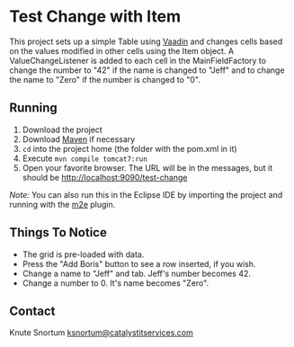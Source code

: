 Test Change with Item
=====================

This project sets up a simple Table using [Vaadin](vaadin.com) and changes cells based on the values modified in other cells using the Item object.  A ValueChangeListener is added to each cell in the MainFieldFactory to change the number to "42" if the name is changed to "Jeff" and to change the name to "Zero" if the number is changed to "0".

Running
-------

1. Download the project
2. Download [Maven](http://maven.apache.org/download.html) if necessary
3. `cd` into the project home (the folder with the pom.xml in it)
4. Execute `mvn compile tomcat7:run`
5. Open your favorite browser.  The URL will be in the messages, but it should be [http://localhost:9090/test-change](http://localhost:9090/test-change)

_Note:_ You can also run this in the Eclipse IDE by importing the project and running with the [m2e](http://www.eclipse.org/m2e/download/) plugin.

Things To Notice
----------------

* The grid is pre-loaded with data.
* Press the "Add Boris" button to see a row inserted, if you wish.
* Change a name to "Jeff" and tab.  Jeff's number becomes 42.
* Change a number to 0.  It's name becomes "Zero".

Contact
-------

Knute Snortum <ksnortum@catalystitservices.com>